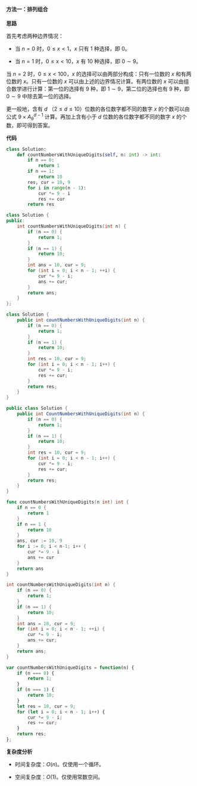 #### 方法一：排列组合

**思路**

首先考虑两种边界情况：

- 当 $n = 0$ 时，$0 \le x \lt 1$，$x$ 只有 $1$ 种选择，即 $0$。

- 当 $n = 1$ 时，$0 \le x \lt 10$，$x$ 有 $10$ 种选择，即 $0 \sim 9$。

当 $n = 2$ 时，$0 \le x \lt 100$，$x$ 的选择可以由两部分构成：只有一位数的 $x$ 和有两位数的 $x$。只有一位数的 $x$ 可以由上述的边界情况计算。有两位数的 $x$ 可以由组合数学进行计算：第一位的选择有 $9$ 种，即 $1 \sim 9$，第二位的选择也有 $9$ 种，即 $0 \sim 9$ 中除去第一位的选择。

更一般地，含有 $d$ （$2 \le d \le 10$）位数的各位数字都不同的数字 $x$ 的个数可以由公式 $9 \times A_9^{d-1}$ 计算。再加上含有小于 $d$ 位数的各位数字都不同的数字 $x$ 的个数，即可得到答案。

**代码**

```Python [sol1-Python3]
class Solution:
    def countNumbersWithUniqueDigits(self, n: int) -> int:
        if n == 0:
            return 1
        if n == 1:
            return 10
        res, cur = 10, 9
        for i in range(n - 1):
            cur *= 9 - i
            res += cur
        return res
```

```C++ [sol1-C++]
class Solution {
public:
    int countNumbersWithUniqueDigits(int n) {
        if (n == 0) {
            return 1;
        }
        if (n == 1) {
            return 10;
        }
        int ans = 10, cur = 9;
        for (int i = 0; i < n - 1; ++i) {
            cur *= 9 - i;
            ans += cur;
        }
        return ans;
    }
};
```

```Java [sol1-Java]
class Solution {
    public int countNumbersWithUniqueDigits(int n) {
        if (n == 0) {
            return 1;
        }
        if (n == 1) {
            return 10;
        }
        int res = 10, cur = 9;
        for (int i = 0; i < n - 1; i++) {
            cur *= 9 - i;
            res += cur;
        }
        return res;
    }
}
```

```C# [sol1-C#]
public class Solution {
    public int CountNumbersWithUniqueDigits(int n) {
        if (n == 0) {
            return 1;
        }
        if (n == 1) {
            return 10;
        }
        int res = 10, cur = 9;
        for (int i = 0; i < n - 1; i++) {
            cur *= 9 - i;
            res += cur;
        }
        return res;
    }
}
```

```go [sol1-Golang]
func countNumbersWithUniqueDigits(n int) int {
    if n == 0 {
        return 1
    }
    if n == 1 {
        return 10
    }
    ans, cur := 10, 9
    for i := 0; i < n-1; i++ {
        cur *= 9 - i
        ans += cur
    }
    return ans
}
```

```C [sol1-C]
int countNumbersWithUniqueDigits(int n) {
    if (n == 0) {
        return 1;
    }
    if (n == 1) {
        return 10;
    }
    int ans = 10, cur = 9;
    for (int i = 0; i < n - 1; ++i) {
        cur *= 9 - i;
        ans += cur;
    }
    return ans;
}
```

```JavaScript [sol1-JavaScript]
var countNumbersWithUniqueDigits = function(n) {
    if (n === 0) {
        return 1;
    }
    if (n === 1) {
        return 10;
    }
    let res = 10, cur = 9;
    for (let i = 0; i < n - 1; i++) {
        cur *= 9 - i;
        res += cur;
    }
    return res;
};
```

**复杂度分析**

- 时间复杂度：$O(n)$。仅使用一个循环。

- 空间复杂度：$O(1)$。仅使用常数空间。